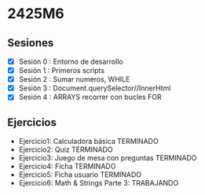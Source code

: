 # 2425M6
## Sesiones

- [x] Sesión 0 : Entorno de desarrollo
- [x] Sesión 1 : Primeros scripts
- [x] Sesión 2 : Sumar numeros, WHILE
- [x] Sesión 3 : Document.querySelector//InnerHtml
- [x] Sesión 4 : ARRAYS recorrer con bucles FOR
      
## Ejercicios
  - Ejercicio1: Calculadora básica  TERMINADO
  - Ejercicio2: Quiz          TERMINADO
  - Ejercicio3: Juego de mesa con preguntas     TERMINADO
  - Ejercicio4: Ficha               TERMINADO
  - Ejercicio5: Ficha usuario      TERMINADO
  - Ejercicio6: Math & Strings Parte 3: TRABAJANDO

